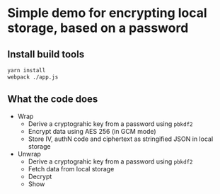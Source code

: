 # Simple demo for encrypting local storage, based on a password

## Install build tools

```bash
yarn install
webpack ./app.js
```

## What the code does

- Wrap
  - Derive a cryptograhic key from a password using `pbkdf2`
  - Encrypt data using AES 256 (in GCM mode)
  - Store IV, authN code and ciphertext as stringified JSON in local storage
- Unwrap
  - Derive a cryptograhic key from a password using `pbkdf2`
  - Fetch data from local storage
  - Decrypt
  - Show
